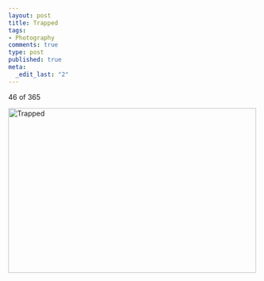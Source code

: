 ```yaml
--- 
layout: post
title: Trapped
tags: 
- Photography
comments: true
type: post
published: true
meta: 
  _edit_last: "2"
---
```

46 of 365

<a href="http://www.flickr.com/photos/aaronbrethorst/3285444916/" title="Trapped by aaronbrethorst, on Flickr"><img src="http://farm4.static.flickr.com/3529/3285444916_2e8a1ab6aa.jpg" width="500" height="333" alt="Trapped" /></a>
